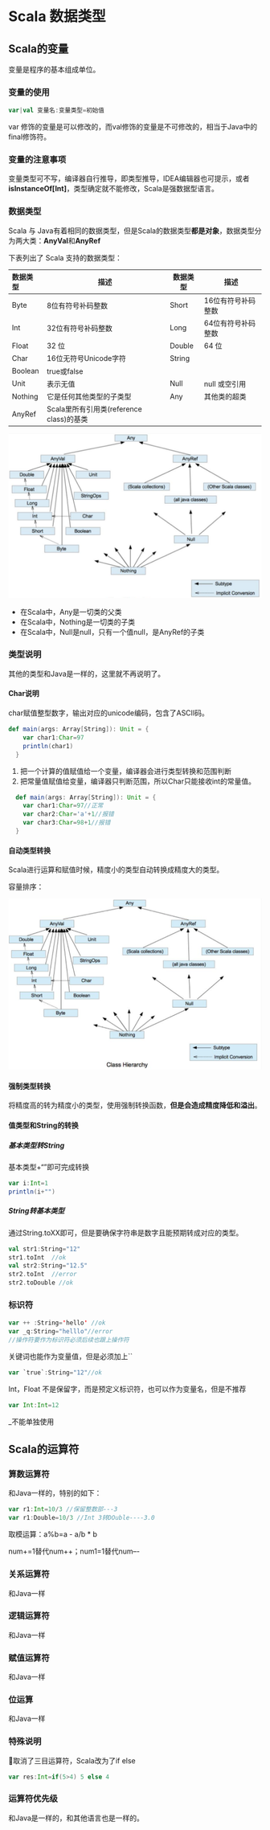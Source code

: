 # Scala 数据类型

## Scala的变量

变量是程序的基本组成单位。

### 变量的使用

```scala
var|val 变量名:变量类型=初始值
```

var 修饰的变量是可以修改的，而val修饰的变量是不可修改的，相当于Java中的final修饰符。

### 变量的注意事项

变量类型可不写，编译器自行推导，即类型推导，IDEA编辑器也可提示，或者**isInstanceOf[Int]**，类型确定就不能修改，Scala是强数据型语言。

### 数据类型

Scala 与 Java有着相同的数据类型，但是Scala的数据类型**都是对象**，数据类型分为两大类：**AnyVal**和**AnyRef**

下表列出了 Scala 支持的数据类型：

| **数据类型** | **描述**                                 | 数据类型 | 描述               |
| :----------- | ---------------------------------------- | -------- | ------------------ |
| Byte         | 8位有符号补码整数                        | Short    | 16位有符号补码整数 |
| Int          | 32位有符号补码整数                       | Long     | 64位有符号补码整数 |
| Float        | 32 位                                    | Double   | 64 位              |
| Char         | 16位无符号Unicode字符                    | String   |                    |
| Boolean      | true或false                              |          |                    |
| Unit         | 表示无值                                 | Null     | null 或空引用      |
| Nothing      | 它是任何其他类型的子类型                 | Any      | 其他类的超类       |
| AnyRef       | Scala里所有引用类(reference class)的基类 |          |                    |

![数据类型](assets/20190402192632.png)

- 在Scala中，Any是一切类的父类
- 在Scala中，Nothing是一切类的子类
- 在Scala中，Null是null，只有一个值null，是AnyRef的子类

### 类型说明

其他的类型和Java是一样的，这里就不再说明了。

#### Char说明

char赋值整型数字，输出对应的unicode编码，包含了ASCII码。

```scala
def main(args: Array[String]): Unit = {
    var char1:Char=97
    println(char1)
  }
```

1. 把一个计算的值赋值给一个变量，编译器会进行类型转换和范围判断
2. 把常量值赋值给变量，编译器只判断范围，所以Char只能接收int的常量值。

```scala
  def main(args: Array[String]): Unit = {
    var char1:Char=97//正常
    var char2:Char='a'+1//报错
    var char3:Char=98+1//报错
  }
```

#### 自动类型转换

Scala进行运算和赋值时候，精度小的类型自动转换成精度大的类型。

容量排序：

![](assets/20190320192444.png)

#### 强制类型转换

将精度高的转为精度小的类型，使用强制转换函数，**但是会造成精度降低和溢出**。

#### 值类型和String的转换

##### 基本类型转String

基本类型+“”即可完成转换

```scala
var i:Int=1
println(i+"")
```

##### String转基本类型

通过String.toXX即可，但是要确保字符串是数字且能预期转成对应的类型。

```scala
val str1:String="12"
str1.toInt  //ok
val str2:String="12.5"
str2.toInt  //error
str2.toDouble //ok
```

### 标识符

```scala
var ++ :String='hello' //ok
var _q:String="helllo"//error 
//操作符要作为标识符必须后续也跟上操作符
```

关键词也能作为变量值，但是必须加上``

```scala
var `true`:String="12"//ok
```

Int，Float 不是保留字，而是预定义标识符，也可以作为变量名，但是不推荐

```scala
var Int:Int=12
```

_不能单独使用

## Scala的运算符

### 算数运算符

和Java一样的，特别的如下：

```scala
var r1:Int=10/3 //保留整数部---3
var r1:Double=10/3 //Int 3转DOuble----3.0
```

取模运算：a%b=a - a/b * b

num+=1替代num++；num1=1替代num–-

### 关系运算符

和Java一样

### 逻辑运算符

和Java一样

### 赋值运算符

和Java一样

### 位运算

和Java一样

### 特殊说明

📍取消了三目运算符，Scala改为了if else

```scala
var res:Int=if(5>4) 5 else 4
```

### 运算符优先级

和Java是一样的，和其他语言也是一样的。